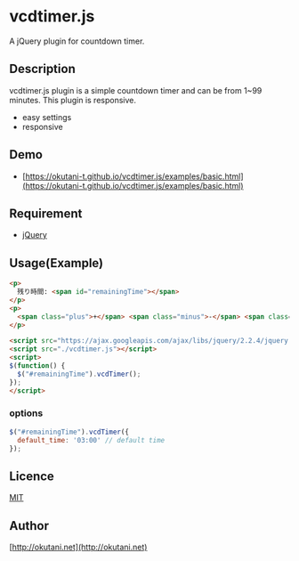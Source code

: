 # vcdtimer.js

A jQuery plugin for countdown timer.

## Description

vcdtimer.js plugin is a simple countdown timer and can be from 1~99 minutes. This plugin is responsive.

* easy settings
* responsive

## Demo

* [https://okutani-t.github.io/vcdtimer.js/examples/basic.html](https://okutani-t.github.io/vcdtimer.js/examples/basic.html)

## Requirement

* [jQuery](http://jquery.com/)

## Usage(Example)

```html
<p>
  残り時間: <span id="remainingTime"></span>
</p>
<p>
  <span class="plus">+</span> <span class="minus">-</span> <span class="reset">reset</span> <span class="action">start</span>
</p>

<script src="https://ajax.googleapis.com/ajax/libs/jquery/2.2.4/jquery.min.js"></script>
<script src="./vcdtimer.js"></script>
<script>
$(function() {
  $("#remainingTime").vcdTimer();
});
</script>
```

### options

```javascript
$("#remainingTime").vcdTimer({
  default_time: '03:00' // default time
});
```

## Licence

[MIT](https://github.com/tcnksm/tool/blob/master/LICENCE)

## Author

[http://okutani.net](http://okutani.net)
